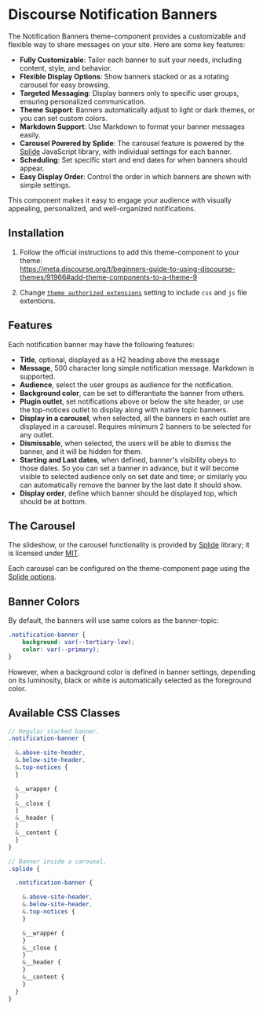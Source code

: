 # Discourse Notification Banners

The Notification Banners theme-component provides a customizable and flexible way to share messages on your site. Here are some key features:

* **Fully Customizable**: Tailor each banner to suit your needs, including content, style, and behavior.
* **Flexible Display Options**: Show banners stacked or as a rotating carousel for easy browsing.
* **Targeted Messaging**: Display banners only to specific user groups, ensuring personalized communication.
* **Theme Support**: Banners automatically adjust to light or dark themes, or you can set custom colors.
* **Markdown Support**: Use Markdown to format your banner messages easily.
* **Carousel Powered by Splide**: The carousel feature is powered by the [Splide](https://splidejs.com/) JavaScript library, with individual settings for each banner.
* **Scheduling**: Set specific start and end dates for when banners should appear.
* **Easy Display Order**: Control the order in which banners are shown with simple settings.

This component makes it easy to engage your audience with visually appealing, personalized, and well-organized notifications.

## Installation

1. Follow the official instructions to add this theme-component to your theme:  
<https://meta.discourse.org/t/beginners-guide-to-using-discourse-themes/91966#add-theme-components-to-a-theme-9>

2. Change [`theme authorized extensions`](/admin/site_settings/category/files?filter=theme%20authorized%20extensions) setting to include `css` and `js` file extentions.

## Features

Each notification banner may have the following features:

* **Title**, optional, displayed as a H2 heading above the message
* **Message**, 500 character long simple notification message. Markdown is supported.
* **Audience**, select the user groups as audience for the notification.
* **Background color**, can be set to differantiate the banner from others.
* **Plugin outlet**, set notifications above or below the site header, or use the top-notices outlet to display along with native topic banners.
* **Display in a carousel**, when selected, all the banners in each outlet are displayed in a carousel. Requires minimum 2 banners to be selected for any outlet.
* **Dismissable**, when selected, the users will be able to dismiss the banner, and it will be hidden for them.
* **Starting and Last dates**, when defined, banner's visibility obeys to those dates. So you can set a banner in advance, but it will become visible to selected audience only on set date and time; or similarly you can automatically remove the banner by the last date it should show.
* **Display order**, define which banner should be displayed top, which should be at bottom.

## The Carousel

The slideshow, or the carousel functionality is provided by [Splide](https://splidejs.com/) library; it is licensed under [MIT](https://github.com/Splidejs/splide/blob/d7e1f08e6b4f4b02a7c6ccbfbeb2d569d85715e6/LICENSE).

Each carousel can be configured on the theme-component page using the [Splide options](https://splidejs.com/guides/options/).

## Banner Colors

By default, the banners will use same colors as the banner-topic:

```scss
.notification-banner {
    background: var(--tertiary-low);
    color: var(--primary);
}
```

However, when a background color is defined in banner settings, depending on its luminosity, black or white is automatically selected as the foreground color.

## Available CSS Classes

```scss
// Regular stacked banner.
.notification-banner {

  &.above-site-header,
  &.below-site-header,
  &.top-notices {
  }

  &__wrapper {
  }
  &__close {
  }
  &__header {
  }
  &__content {
  }
}

// Banner inside a carousel.
.splide {

  .notification-banner {

    &.above-site-header,
    &.below-site-header,
    &.top-notices {
    }

    &__wrapper {
    }
    &__close {
    }
    &__header {
    }
    &__content {
    }
  }
}
```
